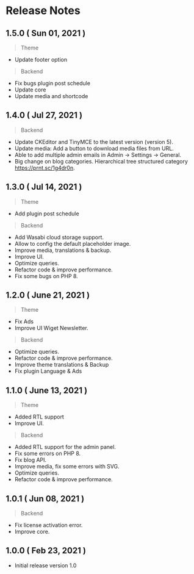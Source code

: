 # Release Notes

## 1.5.0 ( Sun 01, 2021 )

> Theme 

- Update footer option

> Backend

- Fix bugs plugin post schedule
- Update core
- Update media and shortcode


## 1.4.0 ( Jul 27, 2021 )


> Backend

- Update CKEditor and TinyMCE to the latest version (version 5).
- Update media: Add a button to download media files from URL.
- Able to add multiple admin emails in Admin -> Settings -> General.
- Big change on blog categories. Hierarchical tree structured category https://prnt.sc/1g4dr0n.

## 1.3.0 ( Jul 14, 2021 )

> Theme 

- Add plugin post schedule

> Backend

- Add Wasabi cloud storage support.
- Allow to config the default placeholder image.
- Improve media, translations & backup.
- Improve UI.
- Optimize queries.
- Refactor code & improve performance.
- Fix some bugs on PHP 8.

## 1.2.0 ( June 21, 2021 )

> Theme 

- Fix Ads
- Improve UI Wiget Newsletter.

> Backend

- Optimize queries.
- Refactor code & improve performance.
- Improve theme translations & Backup
- Fix plugin Language & Ads

## 1.1.0 ( June 13, 2021 )

> Theme 
- Added RTL support
- Improve UI.

> Backend
- Added RTL support for the admin panel.
- Fix some errors on PHP 8.
- Fix blog API.
- Improve media, fix some errors with SVG.
- Optimize queries.
- Refactor code & improve performance.

## 1.0.1 ( Jun 08, 2021 )

> Backend
- Fix license activation error.
- Improve core.

## 1.0.0 ( Feb 23, 2021 )
- Initial release version 1.0